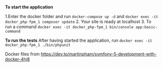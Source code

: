 **To start the application**

1.Enter the docker folder and run `docker-compose up -d` and `docker exec -it docker_php-fpm_1 composer update`
2. Your site is ready at localhost
3. To run a command `docker exec -it docker_php-fpm_1 bin/console app:basic-command`

**To run the tests**
After having started the application, run `docker exec -it docker_php-fpm_1 ./bin/phpunit `

Docker files from https://dev.to/martinpham/symfony-5-development-with-docker-4hj8
